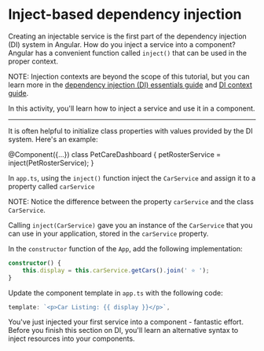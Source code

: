 # Inject-based dependency injection

Creating an injectable service is the first part of the dependency injection (DI) system in Angular. How do you inject a service into a component? Angular has a convenient function called `inject()` that can be used in the proper context.

NOTE: Injection contexts are beyond the scope of this tutorial, but you can learn more in the [dependency injection (DI) essentials guide](/essentials/dependency-injection) and [DI context guide](guide/di/dependency-injection-context).

In this activity, you'll learn how to inject a service and use it in a component.

<hr>

It is often helpful to initialize class properties with values provided by the DI system. Here's an example:

<docs-code language="ts" highlight="[3]">
@Component({...})
class PetCareDashboard {
    petRosterService = inject(PetRosterService);
}
</docs-code>

<docs-workflow>

<docs-step title="Inject the `CarService`">

In `app.ts`, using the `inject()` function inject the `CarService` and assign it to a property called `carService`

NOTE: Notice the difference between the property `carService` and the class `CarService`.

</docs-step>

<docs-step title="Use the `carService` instance">

Calling `inject(CarService)` gave you an instance of the `CarService` that you can use in your application, stored in the `carService` property.

In the `constructor` function of the `App`, add the following implementation:

```ts
constructor() {
    this.display = this.carService.getCars().join(' ⭐️ ');
}
```

</docs-step>

<docs-step title="Update the `App` template">

Update the component template in `app.ts` with the following code:

```ts
template: `<p>Car Listing: {{ display }}</p>`,
```

</docs-step>

</docs-workflow>

You've just injected your first service into a component - fantastic effort. Before you finish this section on DI, you'll learn an alternative syntax to inject resources into your components.
